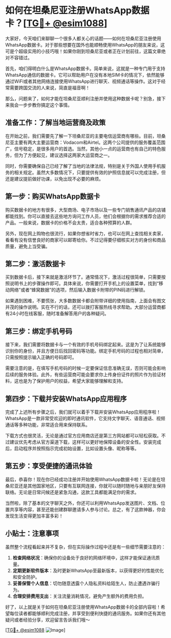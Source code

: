 # 如何在坦桑尼亚注册WhatsApp数据卡？[[TG💪+ @esim1088](https://t.me/s/esim1088)]

大家好，今天咱们来聊聊一个很多人都关心的话题——如何在坦桑尼亚注册使用WhatsApp数据卡。对于那些想要在国外也能顺畅使用WhatsApp的朋友来说，这可是个超级实用的小技巧哦！如果你刚到坦桑尼亚或者正在计划前往，这篇文章绝对不容错过。

首先，咱们得明白什么是WhatsApp数据卡。简单来说，这就是一种专门用于支持WhatsApp通信的数据卡。它可以帮助用户在没有本地SIM卡的情况下，依然能够通过WiFi或者其他网络连接使用WhatsApp进行聊天、视频通话等操作。这对于经常需要跨国交流的人来说，简直是福音啊！

那么，问题来了，如何才能在坦桑尼亚顺利注册并使用这种数据卡呢？别急，接下来我会一步步教你搞定这个事情。

## 准备工作：了解当地运营商及政策

在开始之前，我们需要先了解一下坦桑尼亚的主要电信运营商有哪些。目前，坦桑尼亚主要有两大主要运营商：Vodacom和Airtel。这两个公司提供的服务覆盖范围广，信号稳定，是很多用户的首选。当然，其他小一点的运营商也有自己的特色服务，但为了方便起见，建议选择这两家大运营商之一。

同时，你需要确保自己已经了解了当地的法律法规，特别是关于外国人使用手机服务的相关规定。虽然大多数情况下，只要提供有效的护照信息就可以完成注册，但还是建议提前做好功课，以免出现不必要的麻烦。

## 第一步：购买WhatsApp数据卡

购买数据卡的地方有很多，大型商场、电子市场以及一些专门销售通讯产品的店铺都能找到。你可以直接去这些地方询问工作人员，他们会根据你的需求推荐合适的产品。一般来说，数据卡的价格不会太贵，适合各种预算的人群。

另外，现在网上购物也很流行，如果你想省时省力，也可以在网上查找相关卖家，看看有没有信誉良好的商家可以邮寄给你。不过记得要仔细核实对方的身份和商品质量，避免上当受骗。

## 第二步：激活数据卡

买到数据卡后，接下来就是激活环节了。通常情况下，激活过程很简单，只需要按照说明书上的步骤操作即可。具体来说，你需要打开手机上的设置菜单，找到“移动网络”或者“蜂窝数据”的选项，然后输入数据卡附带的PIN码进行解锁。

如果遇到困难，不要慌张，大多数数据卡都会附带详细的使用指南，上面会有图文并茂的操作说明。实在不行的话，还可以拨打客服热线寻求帮助。大部分运营商都有24小时在线客服，随时准备解答用户的各种疑问。

## 第三步：绑定手机号码

接下来，我们需要将数据卡与一个有效的手机号码绑定起来。这是为了让系统能够识别你的身份，并且方便日后找回密码等功能。绑定手机号码的过程也相对简单，只需按照提示输入正确的号码即可。

需要注意的是，在填写手机号码的时候一定要保证信息准确无误，否则可能会影响后续的服务体验。此外，有些运营商可能会要求你上传身份证件的照片作为验证材料，这也是为了保护用户的权益，希望大家能够理解和支持。

## 第四步：下载并安装WhatsApp应用程序

完成了上述所有步骤之后，我们就可以着手下载并安装WhatsApp应用程序啦！WhatsApp是一款非常受欢迎的即时通讯软件，它支持文字聊天、语音通话、视频通话等多种功能，非常适合用来保持联系。

下载方式也很灵活，无论是通过官方应用商店还是第三方网站都可以轻松获取。不过建议优先考虑从官方渠道下载，这样可以更好地保障设备的安全性。安装完成后，启动程序并按照指示完成初始设置，比如设置头像、昵称等等。

## 第五步：享受便捷的通讯体验

最后，恭喜你！现在你已经成功注册并开始使用WhatsApp数据卡啦！无论是在坦桑尼亚还是其他国家地区，只要有互联网连接，你就可以随时随地与亲朋好友保持联络。无论是日常问候还是紧急沟通，这款工具都能满足你的需求。

当然啦，除了基本的文字聊天之外，你还可以利用WhatsApp发送图片、文档、位置共享等内容，甚至还能创建群聊邀请多人参与讨论。总之，有了这款神器，你会发现生活变得更加丰富多彩！

## 小贴士：注意事项

虽然整个流程看起来并不复杂，但在实际操作过程中还是有一些细节需要注意的：

1. **检查网络状况**：确保你的设备处于良好的网络环境中，这样才能保证通讯质量。
2. **定期更新软件版本**：及时更新WhatsApp至最新版本，以获得更好的性能优化和安全防护。
3. **妥善保管个人信息**：切勿随意透露个人隐私资料给陌生人，防止遭遇诈骗行为。
4. **合理安排费用支出**：关注流量消耗情况，避免产生额外的费用负担。

好了，以上就是关于如何在坦桑尼亚注册使用WhatsApp数据卡的全部内容啦！希望每位读者都能够顺利完成注册，并享受到便利快捷的通讯服务。如果你还有其他疑问或者经验分享，欢迎留言告诉我们哦～

[[TG💪+ @esim1088](https://t.me/s/esim1088) ![Image](https://i.postimg.cc/4NQfJmqS/Snipaste-2025-05-13-00-14-12.png)]